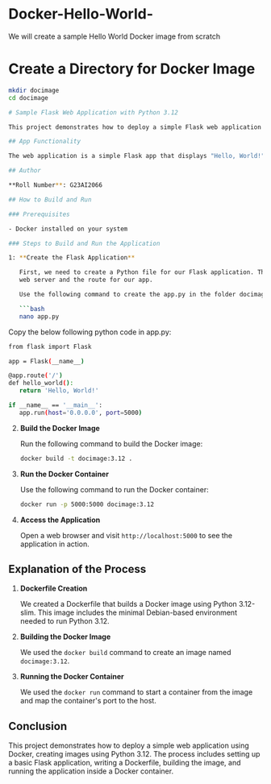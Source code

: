 # Docker-Hello-World-
We will create a sample Hello World Docker image from scratch

# Create a Directory for Docker Image

```bash
mkdir docimage
cd docimage

# Sample Flask Web Application with Python 3.12

This project demonstrates how to deploy a simple Flask web application using Docker with Python 3.12.

## App Functionality

The web application is a simple Flask app that displays "Hello, World!" when accessed on the main page.

## Author

**Roll Number**: G23AI2066

## How to Build and Run

### Prerequisites

- Docker installed on your system

### Steps to Build and Run the Application

1: **Create the Flask Application**

   First, we need to create a Python file for our Flask application. This file will define the 
   web server and the route for our app.

   Use the following command to create the app.py in the folder docimage:

   ```bash
   nano app.py
   ```
   Copy the below following python code in app.py:
   
   ```bash
   from flask import Flask
   
   app = Flask(__name__)

   @app.route('/')
   def hello_world():
      return 'Hello, World!'

   if __name__ == '__main__':
      app.run(host='0.0.0.0', port=5000)
   ```

2. **Build the Docker Image**

   Run the following command to build the Docker image:

   ```bash
   docker build -t docimage:3.12 .
   ```

3. **Run the Docker Container**

   Use the following command to run the Docker container:

   ```bash
   docker run -p 5000:5000 docimage:3.12
   ```

4. **Access the Application**

   Open a web browser and visit `http://localhost:5000` to see the application in action.

## Explanation of the Process

1. **Dockerfile Creation**

   We created a Dockerfile that builds a Docker image using Python 3.12-slim. This image includes the minimal Debian-based environment needed to run Python 3.12.

2. **Building the Docker Image**

   We used the `docker build` command to create an image named `docimage:3.12`.

3. **Running the Docker Container**

   We used the `docker run` command to start a container from the image and map the container's port to the host.

## Conclusion

This project demonstrates how to deploy a simple web application using Docker, creating images using Python 3.12.
 The process includes setting up a basic Flask application, writing a Dockerfile, building the image, 
and running the application inside a Docker container.
